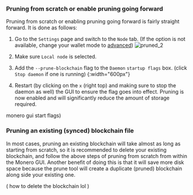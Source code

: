 ### Pruning from scratch or enable pruning going forward
Pruning from scratch or enabling pruning going forward is fairly straight forward. It is done as follows: 
1. Go to the `Settings` page and switch to the `Node` tab. (If the option is not available, change your wallet mode to [advanced](https://www.getmonero.org/resources/user-guides/remote_node_gui.html#:~:text=Change%20your%20wallet%20to%20advanced%20mode&text=The%20main%20menu%20(%20Welcome%20to,next%20page%20select%20Advanced%20mode%20.)))
![pruned_2](https://user-images.githubusercontent.com/77655812/169632991-1543218b-d5ac-448c-adf5-9ca045694d9d.png)

2. Make sure `Local node` is selected.
3. Add the `--prune-blockchain` flag to the `Daemon` `startup flags` box. (click `Stop daemon` if one is running)
{:width="600px"}
5. Restart (by clicking on the `x` (right top) and making sure to stop the daemon as well) the GUI to ensure the flag goes into effect.
Pruning is now enabled and will significantly reduce the amount of storage required.   

 monero gui start flags)

### Pruning an existing (synced) blockchain file
In most cases, pruning an existing blockchain will take almost as long as starting from scratch, so it is recommended to delete your existing blockchain, and follow the above steps of pruning from scratch from within the Monero GUI. Another benefit of doing this is that it will save more disk space because the prune tool will create a duplicate (pruned) blockchain along side your existing one.    
    
( how to delete the blockchain lol )
